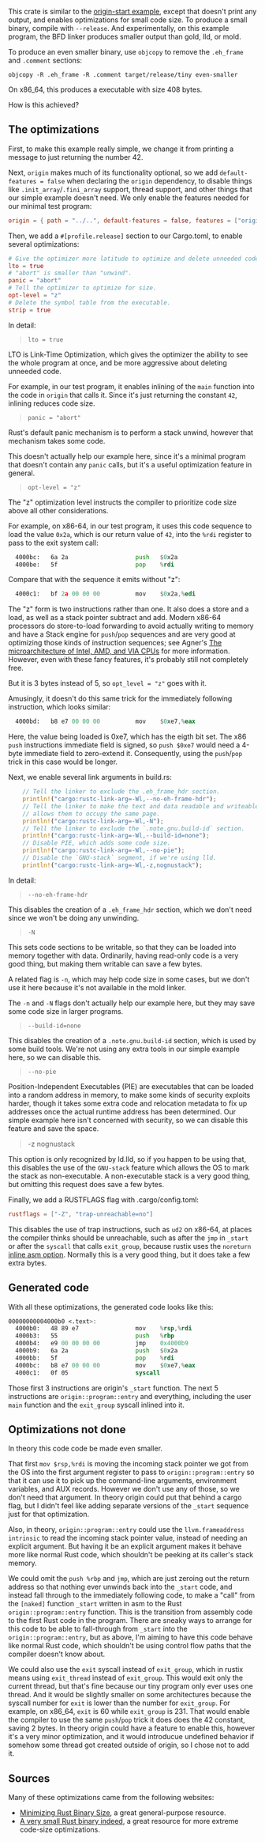 This crate is similar to the [origin-start example], except that doesn't
print any output, and enables optimizations for small code size. To produce a
small binary, compile with `--release`. And experimentally, on this example
program, the BFD linker produces smaller output than gold, lld, or mold.

To produce an even smaller binary, use `objcopy` to remove the `.eh_frame`
and `.comment` sections:

```console
objcopy -R .eh_frame -R .comment target/release/tiny even-smaller
```

On x86_64, this produces a executable with size 408 bytes.

How is this achieved?

## The optimizations

First, to make this example really simple, we change it from printing a message
to just returning the number 42.

Next, `origin` makes much of its functionality optional, so we add
`default-features = false` when declaring the `origin` dependency, to disable
things like `.init_array`/`.fini_array` support, thread support, and other
things that our simple example doesn't need. We only enable the features
needed for our minimal test program:

```toml
origin = { path = "../..", default-features = false, features = ["origin-program", "origin-start"] }
```

Then, we add a `#[profile.release]` section to our Cargo.toml, to enable
several optimizations:

```toml
# Give the optimizer more latitude to optimize and delete unneeded code.
lto = true
# "abort" is smaller than "unwind".
panic = "abort"
# Tell the optimizer to optimize for size.
opt-level = "z"
# Delete the symbol table from the executable.
strip = true
```

In detail:

> `lto = true`

LTO is Link-Time Optimization, which gives the optimizer the ability to see the
whole program at once, and be more aggressive about deleting unneeded code.

For example, in our test program, it enables inlining of the `main` function
into the code in `origin` that calls it. Since it's just returning the constant
`42`, inlining reduces code size.

> `panic = "abort"`

Rust's default panic mechanism is to perform a stack unwind, however that
mechanism takes some code.

This doesn't actually help our example here, since it's a minimal program that
doesn't contain any `panic` calls, but it's a useful optimization feature in
general.

> `opt-level = "z"`

The "z" optimization level instructs the compiler to prioritize code size above
all other considerations.

For example, on x86-64, in our test program, it uses this code sequence to load
the value `0x2a`, which is our return value of `42`, into the `%rdi` register
to pass to the exit system call:

```asm
  4000bc:	6a 2a                	push   $0x2a
  4000be:	5f                   	pop    %rdi
```

Compare that with the sequence it emits without "z":

```asm
  4000c1:	bf 2a 00 00 00       	mov    $0x2a,%edi
```

The "z" form is two instructions rather than one. It also does a store and a
load, as well as a stack pointer subtract and add. Modern x86-64 processors do
store-to-load forwarding to avoid actually writing to memory and have a Stack
engine for `push`/`pop` sequences and are very good at optimizing those kinds
of instruction sequences; see Agner's
[The microarchitecture of Intel, AMD, and VIA CPUs] for more information.
However, even with these fancy features, it's probably still not completely
free.

But it is 3 bytes instead of 5, so `opt_level = "z"` goes with it.

Amusingly, it doesn't do this same trick for the immediately following
instruction, which looks similar:
```asm
  4000bd:	b8 e7 00 00 00       	mov    $0xe7,%eax
```

Here, the value being loaded is 0xe7, which has the eigth bit set. The x86
`push` instructions immediate field is signed, so `push $0xe7` would need a
4-byte immediate field to zero-extend it. Consequently, using the `push`/`pop`
trick in this case would be longer.

Next, we enable several link arguments in build.rs:

```rust
    // Tell the linker to exclude the .eh_frame_hdr section.
    println!("cargo:rustc-link-arg=-Wl,--no-eh-frame-hdr");
    // Tell the linker to make the text and data readable and writeable. This
    // allows them to occupy the same page.
    println!("cargo:rustc-link-arg=-Wl,-N");
    // Tell the linker to exclude the `.note.gnu.build-id` section.
    println!("cargo:rustc-link-arg=-Wl,--build-id=none");
    // Disable PIE, which adds some code size.
    println!("cargo:rustc-link-arg=-Wl,--no-pie");
    // Disable the `GNU-stack` segment, if we're using lld.
    println!("cargo:rustc-link-arg=-Wl,-z,nognustack");
```

In detail:

> `--no-eh-frame-hdr`

This disables the creation of a `.eh_frame_hdr` section, which we don't need
since we won't be doing any unwinding.

> `-N`

This sets code sections to be writable, so that they can be loaded into memory
together with data. Ordinarily, having read-only code is a very good thing,
but making them writable can save a few bytes.

A related flag is `-n`, which may help code size in some cases, but we don't
use it here because it's not available in the mold linker.

The `-n` and `-N` flags don't actually help our example here, but they may save
some code size in larger programs.

> `--build-id=none`

This disables the creation of a `.note.gnu.build-id` section, which is used by
some build tools. We're not using any extra tools in our simple example here,
so we can disable this.

> `--no-pie`

Position-Independent Executables (PIE) are executables that can be loaded into
a random address in memory, to make some kinds of security exploits harder,
though it takes some extra code and relocation metadata to fix up addresses
once the actual runtime address has been determined. Our simple example here
isn't concerned with security, so we can disable this feature and save the
space.

> -z nognustack

This option is only recognized by ld.lld, so if you happen to be using that,
this disables the use of the `GNU-stack` feature which allows the OS to mark
the stack as non-executable. A non-executable stack is a very good thing, but
omitting this request does save a few bytes.

Finally, we add a RUSTFLAGS flag with .cargo/config.toml:

```toml
rustflags = ["-Z", "trap-unreachable=no"]
```

This disables the use of trap instructions, such as `ud2` on x86-64, at places
the compiler thinks should be unreachable, such as after the `jmp` in `_start`
or after the `syscall` that calls `exit_group`, because rustix uses the
`noreturn` [inline asm option]. Normally this is a very good thing, but it
does take a few extra bytes.

[inline asm option]: https://doc.rust-lang.org/reference/inline-assembly.html#options

## Generated code

With all these optimizations, the generated code looks like this:

```asm
00000000004000b0 <.text>:
  4000b0:	48 89 e7             	mov    %rsp,%rdi
  4000b3:	55                   	push   %rbp
  4000b4:	e9 00 00 00 00       	jmp    0x4000b9
  4000b9:	6a 2a                	push   $0x2a
  4000bb:	5f                   	pop    %rdi
  4000bc:	b8 e7 00 00 00       	mov    $0xe7,%eax
  4000c1:	0f 05                	syscall
```

Those first 3 instructions are origin's `_start` function. The next 5
instructions are `origin::program::entry` and everything, including the user
`main` function and the `exit_group` syscall inlined into it.

## Optimizations not done

In theory this code code be made even smaller.

That first `mov $rsp,%rdi` is moving the incoming stack pointer we got from the
OS into the first argument register to pass to `origin::program::entry` so that
it can use it to pick up the command-line arguments, environment variables, and
AUX records. However we don't use any of those, so we don't need that argument.
In theory origin could put that behind a cargo flag, but I didn't feel like
adding separate versions of the `_start` sequence just for that optimization.

Also, in theory, `origin::program::entry` could use the
`llvm.frameaddress intrinsic` to read the incoming stack pointer value, instead
of needing an explicit argument. But having it be an explicit argument makes it
behave more like normal Rust code, which shouldn't be peeking at its caller's
stack memory.

We could omit the `push %rbp` and `jmp`, which are just zeroing out the return
address so that nothing ever unwinds back into the `_start` code, and instead
fall through to the immediately following code, to make a "call" from the
`[naked]` function `_start` written in asm to the Rust `origin::program::entry`
function. This is the transition from assembly code to the first Rust code in
the program. There are sneaky ways to arrange for this code to be able to
fall-through from `_start` into the `origin::program::entry`, but as above, I'm
aiming to have this code behave like normal Rust code, which shouldn't be using
control flow paths that the compiler doesn't know about.

We could also use the `exit` syscall instead of `exit_group`, which in rustix
means using `exit_thread` instead of `exit_group`. This would exit only the
current thread, but that's fine because our tiny program only ever uses one
thread. And it would be slightly smaller on some architectures because the
syscall number for `exit` is lower than the number for `exit_group`. For
example, on x86_64, `exit` is 60 while `exit_group` is 231. That would enable
the compiler to use the same `push`/`pop` trick it does does the 42 constant,
saving 2 bytes. In theory origin could have a feature to enable this, however
it's a very minor optimization, and it would introducue undefined behavior if
somehow some thread got created outside of origin, so I chose not to add it.

## Sources

Many of these optimizations came from the following websites:

 - [Minimizing Rust Binary Size](https://github.com/johnthagen/min-sized-rust),
   a great general-purpose resource.
 - [A very small Rust binary indeed](https://darkcoding.net/software/a-very-small-rust-binary-indeed/),
   a great resource for more extreme code-size optimizations.

[origin-start example]: https://github.com/sunfishcode/origin/blob/main/example-crates/origin-start/README.md
[The microarchitecture of Intel, AMD, and VIA CPUs]: https://www.agner.org/optimize/microarchitecture.pdf
